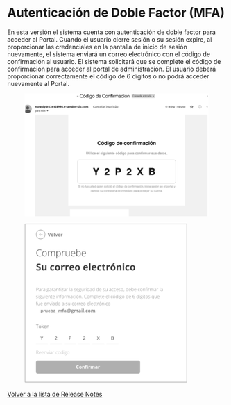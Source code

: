 # Autenticación de Doble Factor (MFA)

En esta versión el sistema cuenta con autenticación de doble factor para acceder al Portal. Cuando el usuario cierre sesión o su sesión expire, al proporcionar las credenciales en la pantalla de inicio de sesión nuevamente, el sistema enviará un correo electrónico con el código de confirmación al usuario. El sistema solicitará que se complete el código de confirmación para acceder al portal de administración. El usuario deberá proporcionar correctamente el código de 6 dígitos o no podrá acceder nuevamente al Portal.

<figure><img src="../../../.gitbook/assets/image (114).png" alt=""><figcaption></figcaption></figure>

<figure><img src="../../../.gitbook/assets/image (7).png" alt="" width="375"><figcaption></figcaption></figure>

[Volver a la lista de Release Notes](./)&#x20;
